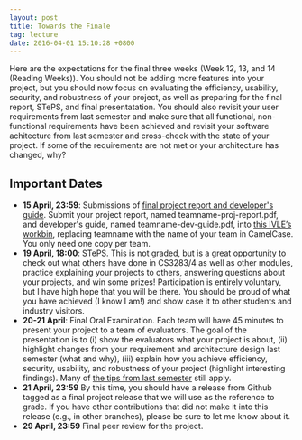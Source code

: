 ```yaml
---
layout: post
title: Towards the Finale
tag: lecture
date: 2016-04-01 15:10:28 +0800
---
```


Here are the expectations for the final three weeks (Week 12, 13, and 14 (Reading Weeks)).  You should not be adding more features into your project, but you should now focus on evaluating the efficiency, usability, security, and robustness of your project, as well as preparing for the final report, STePS, and final presentatation.  You should also revisit your user requirements from last semester and make sure that all functional, non-functional requirements have been achieved and revisit your software achitecture from last semester and cross-check with the state of your project.  If some of the requirements are not met or your architecture has changed, why?

## Important Dates

- **15 April, 23:59**: Submissions of [final project report and developer's guide](http://nus-mtp.github.io/1516/2016/03/10/final-reports.html).  Submit your project report, named teamname-proj-report.pdf, and developer's guide, named teamname-dev-guide.pdf, into [this IVLE’s workbin](https://ivle.nus.edu.sg/v1/File/Staff/default.aspx?CourseID=362ebc0a-3b8d-473e-be98-52e83ddfe8ef&workbinid=8ec8d7f1-c3f4-4fee-9996-6fc5f0fd2692&FolderID=2cc39f09-12f6-4769-9fe6-6496558b4572), replacing teamname with the name of your team in CamelCase.  You only need one copy per team.
- **19 April, 18:00**: STePS.  This is not graded, but is a great opportunity to check out what others have done in CS3283/4 as well as other modules, practice explaining your projects to others, answering questions about your projects, and win some prizes!  Participation is entirely voluntary, but I have high hope that you will be there.  You should be proud of what you have achieved (I know I am!) and show case it to other students and industry visitors.
- **20-21 April**: Final Oral Examination.  Each team will have 45 minutes to present your project to a team of evaluators.  The goal of the presentation is to (i) show the evaluators what your project is about, (ii) highlight changes from your requirement and architecture design last semester (what and why), (iii) explain how you achieve efficiency, security, usability, and robustness of your project (highlight interesting findings).  Many of [the tips from last semester](https://nus-mtp.github.io/1516/2015/11/14/tips-for-presentation.html) still apply. 
- **21 April, 23:59** By this time, you should have a release from Github tagged as a final project release that we will use as the reference to grade.  If you have other contributions that did not make it into this release (e.g., in other branches), please be sure to let me know about it.
- **29 April, 23:59** Final peer review for the project.
